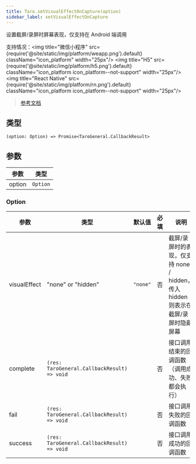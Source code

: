 ```yaml
---
title: Taro.setVisualEffectOnCapture(option)
sidebar_label: setVisualEffectOnCapture
---
```


设置截屏/录屏时屏幕表现，仅支持在 Android 端调用

支持情况：<img title="微信小程序" src={require('@site/static/img/platform/weapp.png').default} className="icon_platform" width="25px"/> <img title="H5" src={require('@site/static/img/platform/h5.png').default} className="icon_platform icon_platform--not-support" width="25px"/> <img title="React Native" src={require('@site/static/img/platform/rn.png').default} className="icon_platform icon_platform--not-support" width="25px"/>

> [参考文档](https://developers.weixin.qq.com/miniprogram/dev/api/device/screen/wx.setVisualEffectOnCapture.html)

## 类型

```tsx
(option: Option) => Promise<TaroGeneral.CallbackResult>
```

## 参数

| 参数 | 类型 |
| --- | --- |
| option | `Option` |

### Option

| 参数 | 类型 | 默认值 | 必填 | 说明 |
| --- | --- | :---: | :---: | --- |
| visualEffect | "none" or "hidden" | `"none"` | 否 | 截屏/录屏时的表现，仅支持 none / hidden，传入 hidden 则表示在截屏/录屏时隐藏屏幕 |
| complete | `(res: TaroGeneral.CallbackResult) => void` |  | 否 | 接口调用结束的回调函数（调用成功、失败都会执行） |
| fail | `(res: TaroGeneral.CallbackResult) => void` |  | 否 | 接口调用失败的回调函数 |
| success | `(res: TaroGeneral.CallbackResult) => void` |  | 否 | 接口调用成功的回调函数 |
